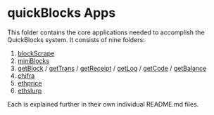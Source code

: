 # quickBlocks Apps

This folder contains the core applications needed to accomplish the QuickBlocks system. It consists of nine folders:

1. [blockScrape](blockScrape)
2. [miniBlocks](miniBlocks)
3. [getBlock](getBlock) / [getTrans](getTrans) / [getReceipt](getReceipt) / [getLog](getLog) / [getCode](getCode) / [getBalance](getBalance)
4. [chifra](chifra)
5. [ethprice](ethprice)
6. [ethslurp](ethslurp)

Each is explained further in their own individual README.md files.
